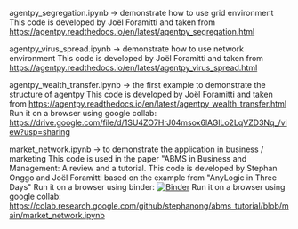 agentpy_segregation.ipynb -> demonstrate how to use grid environment
This code is developed by Joël Foramitti and taken from https://agentpy.readthedocs.io/en/latest/agentpy_segregation.html

agentpy_virus_spread.ipynb -> demonstrate how to use network environment
This code is developed by Joël Foramitti and taken from https://agentpy.readthedocs.io/en/latest/agentpy_virus_spread.html

agentpy_wealth_transfer.ipynb -> the first example to demonstrate the structure of agentpy
This code is developed by Joël Foramitti and taken from https://agentpy.readthedocs.io/en/latest/agentpy_wealth_transfer.html
Run it on a browser using google collab: https://drive.google.com/file/d/1SU4ZO7HrJ04msox6lAGlLo2LqVZD3Nq_/view?usp=sharing

market_network.ipynb -> to demonstrate the application in business / marketing
This code is used in the paper "ABMS in Business and Management: A review and a tutorial.
This code is developed by Stephan Onggo and Joël Foramitti based on the example from "AnyLogic in Three Days"
Run it on a browser using binder: [![Binder](https://mybinder.org/badge_logo.svg)](https://mybinder.org/v2/gh/stephanong/abms_tutorial/HEAD)
Run it on a browser using google collab: https://colab.research.google.com/github/stephanong/abms_tutorial/blob/main/market_network.ipynb
